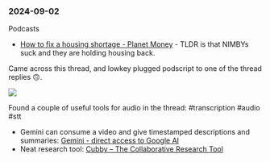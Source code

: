 ### 2024-09-02

Podcasts
 * [How to fix a housing shortage - Planet Money](https://lnns.co/VAzbqLf-_0H) - TLDR is that NIMBYs suck and they are holding housing back.

Came across this thread, and lowkey plugged podscript to one of the thread replies 🙃.

![](https://x.com/sriramk/status/1830262299380289893)

Found a couple of useful tools for audio in the thread: #transcription #audio #stt 
 * Gemini can consume a video and give timestamped descriptions and summaries: [‎Gemini - direct access to Google AI](https://gemini.google.com/share/acc6d71406ee)
 * Neat research tool: [Cubby – The Collaborative Research Tool](https://cubby.nyc/)